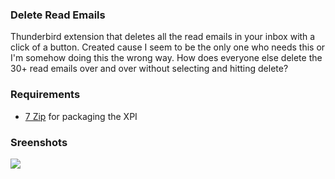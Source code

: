 ### Delete Read Emails

Thunderbird extension that deletes all the read emails in your inbox with a click of
a button. Created cause I seem to be the only one who needs this or I'm somehow
doing this the wrong way. How does everyone else delete the 30+ read emails over and
over without selecting and hitting delete?

### Requirements
+ [7 Zip](http://www.7-zip.org/download.html) for packaging the XPI


### Sreenshots

![](http://image.prntscr.com/image/1041eeb759e94367b2d0dab830f7003e.png)
